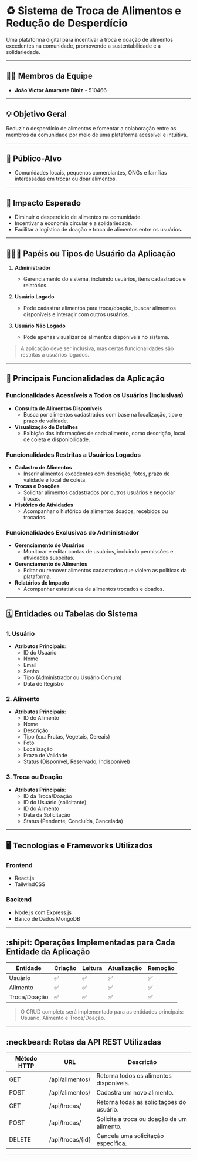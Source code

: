 # :recycle: Sistema de Troca de Alimentos e Redução de Desperdício  

Uma plataforma digital para incentivar a troca e doação de alimentos excedentes na comunidade, promovendo a sustentabilidade e a solidariedade.  

---

## :technologist: Membros da Equipe  
- **João Victor Amarante Diniz** - 510466  

---

## :bulb: Objetivo Geral  
Reduzir o desperdício de alimentos e fomentar a colaboração entre os membros da comunidade por meio de uma plataforma acessível e intuitiva.  

---

## :eyes: Público-Alvo  
- Comunidades locais, pequenos comerciantes, ONGs e famílias interessadas em trocar ou doar alimentos.  

---

## :star2: Impacto Esperado  
- Diminuir o desperdício de alimentos na comunidade.  
- Incentivar a economia circular e a solidariedade.  
- Facilitar a logística de doação e troca de alimentos entre os usuários.  

---

## :people_holding_hands: Papéis ou Tipos de Usuário da Aplicação  

1. **Administrador**  
   - Gerenciamento do sistema, incluindo usuários, itens cadastrados e relatórios.  

2. **Usuário Logado**  
   - Pode cadastrar alimentos para troca/doação, buscar alimentos disponíveis e interagir com outros usuários.  

3. **Usuário Não Logado**  
   - Pode apenas visualizar os alimentos disponíveis no sistema.  

> A aplicação deve ser inclusiva, mas certas funcionalidades são restritas a usuários logados.  

---

## :triangular_flag_on_post: Principais Funcionalidades da Aplicação  

### Funcionalidades Acessíveis a Todos os Usuários (Inclusivas)  
- **Consulta de Alimentos Disponíveis**  
  - Busca por alimentos cadastrados com base na localização, tipo e prazo de validade.  
- **Visualização de Detalhes**  
  - Exibição das informações de cada alimento, como descrição, local de coleta e disponibilidade.  

### Funcionalidades Restritas a Usuários Logados  
- **Cadastro de Alimentos**  
  - Inserir alimentos excedentes com descrição, fotos, prazo de validade e local de coleta.  
- **Trocas e Doações**  
  - Solicitar alimentos cadastrados por outros usuários e negociar trocas.  
- **Histórico de Atividades**  
  - Acompanhar o histórico de alimentos doados, recebidos ou trocados.  

### Funcionalidades Exclusivas do Administrador  
- **Gerenciamento de Usuários**  
  - Monitorar e editar contas de usuários, incluindo permissões e atividades suspeitas.  
- **Gerenciamento de Alimentos**  
  - Editar ou remover alimentos cadastrados que violem as políticas da plataforma.  
- **Relatórios de Impacto**  
  - Acompanhar estatísticas de alimentos trocados e doados.  

---

## :spiral_calendar: Entidades ou Tabelas do Sistema  

### 1. Usuário  
- **Atributos Principais**:  
  - ID do Usuário  
  - Nome  
  - Email  
  - Senha  
  - Tipo (Administrador ou Usuário Comum)  
  - Data de Registro  

### 2. Alimento  
- **Atributos Principais**:  
  - ID do Alimento  
  - Nome  
  - Descrição  
  - Tipo (ex.: Frutas, Vegetais, Cereais)  
  - Foto  
  - Localização  
  - Prazo de Validade  
  - Status (Disponível, Reservado, Indisponível)  

### 3. Troca ou Doação  
- **Atributos Principais**:  
  - ID da Troca/Doação  
  - ID do Usuário (solicitante)  
  - ID do Alimento  
  - Data da Solicitação  
  - Status (Pendente, Concluída, Cancelada)  

---

## :desktop_computer: Tecnologias e Frameworks Utilizados  

### **Frontend**  
- React.js  
- TailwindCSS  

### **Backend**  
- Node.js com Express.js  
- Banco de Dados MongoDB  

---

## :shipit: Operações Implementadas para Cada Entidade da Aplicação  

| Entidade     | Criação | Leitura | Atualização | Remoção |  
|--------------|---------|---------|-------------|---------|  
| Usuário      | ✅       | ✅       | ✅           | ✅       |  
| Alimento     | ✅       | ✅       | ✅           | ✅       |  
| Troca/Doação | ✅       | ✅       | ✅           | ✅       |  

> O CRUD completo será implementado para as entidades principais: Usuário, Alimento e Troca/Doação.  

---

## :neckbeard: Rotas da API REST Utilizadas  

| Método HTTP | URL                  | Descrição                                   |  
|-------------|----------------------|-------------------------------------------|  
| GET         | /api/alimentos/      | Retorna todos os alimentos disponíveis.    |  
| POST        | /api/alimentos/      | Cadastra um novo alimento.                 |  
| GET         | /api/trocas/         | Retorna todas as solicitações do usuário.  |  
| POST        | /api/trocas/         | Solicita a troca ou doação de um alimento. |  
| DELETE      | /api/trocas/{id}     | Cancela uma solicitação específica.        |  

---
